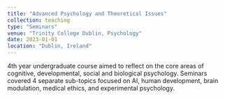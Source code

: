 ```yaml
---
title: "Advanced Psychology and Theoretical Issues"
collection: teaching
type: "Seminars"
venue: "Trinity College Dublin, Psychology"
date: 2023-01-01
location: "Dublin, Ireland"
---
```


4th year undergraduate course aimed to reflect on the core areas of cognitive, developmental, social and biological psychology. Seminars covered 4 separate sub-topics focused on AI, human development, brain modulation, medical ethics, and experimental psychology. 
